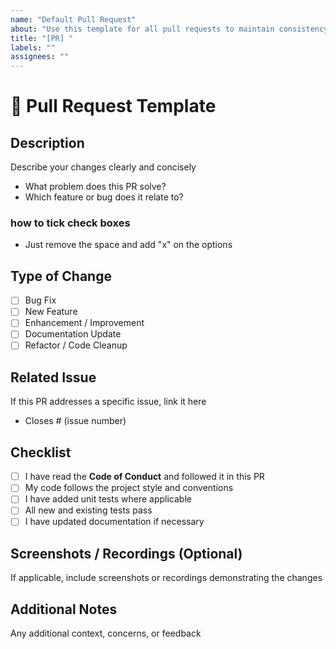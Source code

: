 ```yaml
---
name: "Default Pull Request"
about: "Use this template for all pull requests to maintain consistency"
title: "[PR] "
labels: ""
assignees: ""
---
```


# 🧩 Pull Request Template

## Description
Describe your changes clearly and concisely
- What problem does this PR solve?
- Which feature or bug does it relate to?

### how to tick check boxes
- Just remove the space and add "x" on the options

## Type of Change
<!-- Select one -->
- [ ] Bug Fix
- [ ] New Feature
- [ ] Enhancement / Improvement
- [ ] Documentation Update
- [ ] Refactor / Code Cleanup

## Related Issue
If this PR addresses a specific issue, link it here
- Closes # (issue number)

## Checklist
- [ ] I have read the **Code of Conduct** and followed it in this PR
- [ ] My code follows the project style and conventions
- [ ] I have added unit tests where applicable
- [ ] All new and existing tests pass
- [ ] I have updated documentation if necessary

## Screenshots / Recordings (Optional)
If applicable, include screenshots or recordings demonstrating the changes

## Additional Notes
Any additional context, concerns, or feedback
